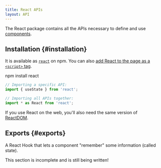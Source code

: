```yaml
---
title: React APIs
layout: API
---
```


<Intro>

The React package contains all the APIs necessary to define and use [components](/learn/your-first-component).

</Intro>

## Installation {#installation}

It is available as [`react`](https://www.npmjs.com/package/react) on npm. You can also [add React to the page as a `<script>` tag](/learn/add-react-to-a-website).

<PackageImport>

<TerminalBlock>

npm install react

</TerminalBlock>

```js
// Importing a specific API:
import { useState } from 'react';

// Importing all APIs together:
import * as React from 'react';
```

</PackageImport>

If you use React on the web, you'll also need the same version of [ReactDOM](/api/reactdom).

## Exports {#exports}

<YouWillLearnCard title="useState" path="/reference/usestate">

A React Hook that lets a component "remember" some information (called state).

</YouWillLearnCard>

This section is incomplete and is still being written!
